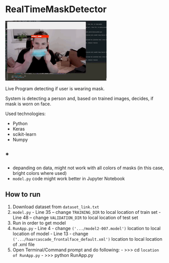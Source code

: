 # RealTimeMaskDetector

![](FaceMaskDetection.gif)

Live Program detecting if user is wearing mask.

System is detecting a person and, based on trained images, decides, if mask is worn on face.

Used technologies:
  - Python
  - Keras
  - scikit-learn
  - Numpy
  
## *
  - depanding on data, might not work with all colors of masks (in this case, bright colors where used)
  - `model.py` code might work better in Jupyter Notebook

  ## How to run
  1. Download dataset from `dataset_link.txt`
  2. `model.py`
    - Line 35 – change `TRAINING_DIR` to local location of train set
    - Line 48 – change `VALIDATION_DIR` to local location of test set
  3. Run in order to get model
  4. `RunApp.py`
    - Line 4 - change `('.../model2-007.model')` location to local location of model
    - Line 13 - change `('.../haarcascade_frontalface_default.xml')` location to local location of .xml file
  5. Open Terminal/Command prompt and do following:
    - >>> cd `location of RunApp.py`
    - >>> python RunApp.py
